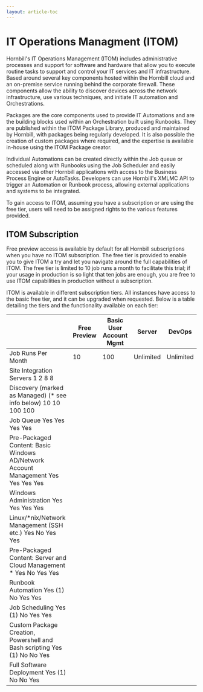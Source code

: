 ```yaml
---
layout: article-toc
---
```

# IT Operations Managment (ITOM) 
Hornbill's IT Operations Management (ITOM) includes administrative processes and support for software and hardware that allow you to execute routine tasks to support and control your IT services and IT infrastructure. Based around several key components hosted within the Hornbill cloud and an on-premise service running behind the corporate firewall. These components allow the ability to discover devices across the network infrastructure, use various techniques, and initiate IT automation and Orchestrations.

Packages are the core components used to provide IT Automations and are the building blocks used within an Orchestration built using Runbooks. They are published within the ITOM Package Library, produced and maintained by Hornbill, with packages being regularly developed. It is also possible the creation of custom packages where required, and the expertise is available in-house using the ITOM Package creator.

Individual Automations can be created directly within the Job queue or scheduled along with Runbooks using the Job Scheduler and easily accessed via other Hornbill applications with access to the Business Process Engine or AutoTasks. Developers can use Hornbill's XMLMC API to trigger an Automation or Runbook process, allowing external applications and systems to be integrated.

To gain access to ITOM, assuming you have a subscription or are using the free tier, users will need to be assigned rights to the various features provided.

## ITOM Subscription
Free preview access is available by default for all Hornbill subscriptions when you have no ITOM subscription. The free tier is provided to enable you to give ITOM a try and let you navigate around the full capabilities of ITOM. The free tier is limited to 10 job runs a month to facilitate this trial; if your usage in production is so light that ten jobs are enough, you are free to use ITOM capabilities in production without a subscription.

ITOM is available in different subscription tiers. All instances have access to the basic free tier, and it can be upgraded when requested. Below is a table detailing the tiers and the functionality available on each tier:

||Free Preview|Basic User Account Mgmt|Server|DevOps|
|-|-|-|-|-|
|Job Runs Per Month|10|100|Unlimited|Unlimited|
|Site Integration Servers	1	2	8	8
|Discovery (marked as Managed) (* see info below)	10	10	100	100
|Job Queue	Yes	Yes	Yes	Yes
|Pre-Packaged Content: Basic Windows AD/Network Account Management	Yes	Yes	Yes	Yes
|Windows Administration	Yes	Yes	Yes	Yes
|Linux/*nix/Network Management (SSH etc.)	Yes	No	Yes	Yes
|Pre-Packaged Content: Server and Cloud Management *	Yes	No	Yes	Yes
|Runbook Automation	Yes (1)	No	Yes	Yes
|Job Scheduling	Yes (1)	No	Yes	Yes
|Custom Package Creation, Powershell and Bash scripting	Yes (1)	No	No	Yes
|Full Software Deployment	Yes (1)	No	No	Yes

